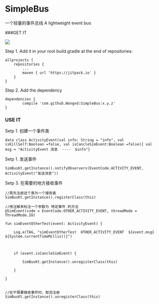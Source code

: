 # SimpleBus
一个轻量的事件总线    A lightweight event bus


###GET IT

[![](https://jitpack.io/v/Wongxd/SimpleBus.svg)](https://jitpack.io/#Wongxd/SimpleBus)

Step 1. Add it in your root build.gradle at the end of repositories:

	allprojects {
		repositories {
			...
			maven { url 'https://jitpack.io' }
		}
	}



Step 2. Add the dependency

	dependencies {
	        compile 'com.github.Wongxd:SimpleBus:x.y.z'
	}



### USE IT

Setp 1. 创建一个事件类

	data class ActivityEvent(val info: String = "info", val isKillSelf:Boolean =false, val isCancleSimEvent:Boolean =false){ val msg = "ActivityEvent 消息  ----  $info"}

Setp 1. 发送事件

 	SimBusKt.getInstance().notifyObservers(EventCode.ACTIVITY_EVENT, ActivityEvent("发送消息"))


Setp 3. 在需要的地方接收事件

	//首先注册这个类为一个接收者
	SimBusKt.getInstance().registerClass(this)
   	
	//用注解来标注一个参数为 特定事件 的方法
  	@SimEvent(code = EventCode.OTHER_ACTIVITY_EVENT, threadMode = ThreadMode.IO)

    fun simEventOtherTest(event: ActivityEvent) {

        Log.e(TAG, "simEventOtherTest  OTHER_ACTIVITY_EVENT  ${event.msg}     ${System.currentTimeMillis()}")



        if (event.isCancleSimEvent) {

            SimBusKt.getInstance().unregisterClass(this)

        }

    }


	//在不需要接收事件时，取消注册
	SimBusKt.getInstance().unregisterClass(this)




